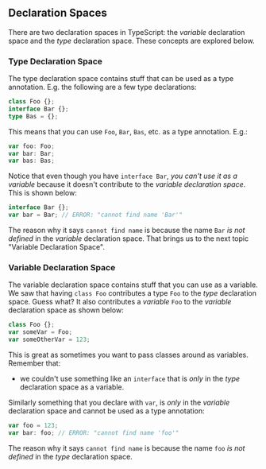 ## Declaration Spaces

There are two declaration spaces in TypeScript: the *variable* declaration space and the *type* declaration space. These concepts are explored below.

### Type Declaration Space
The type declaration space contains stuff that can be used as a type annotation. E.g. the following are a few type declarations:

```typescript
class Foo {};
interface Bar {};
type Bas = {};
```
This means that you can use `Foo`, `Bar`, `Bas`, etc. as a type annotation. E.g.:

```typescript
var foo: Foo;
var bar: Bar;
var bas: Bas;
```

Notice that even though you have `interface Bar`, *you can't use it as a variable* because it doesn't contribute to the *variable declaration space*. This is shown below:

```typescript
interface Bar {};
var bar = Bar; // ERROR: "cannot find name 'Bar'"
```

The reason why it says `cannot find name` is because the name `Bar` *is not defined* in the *variable* declaration space. That brings us to the next topic "Variable Declaration Space".

### Variable Declaration Space
The variable declaration space contains stuff that you can use as a variable. We saw that having `class Foo` contributes a type `Foo` to the *type* declaration space. Guess what? It also contributes a *variable* `Foo` to the *variable* declaration space as shown below:

```typescript
class Foo {};
var someVar = Foo;
var someOtherVar = 123;
```
This is great as sometimes you want to pass classes around as variables. Remember that:

* we couldn't use something like an `interface` that is *only* in the *type* declaration space as a variable.

Similarly something that you declare with `var`, is *only* in the *variable* declaration space and cannot be used as a type annotation:

```typescript
var foo = 123;
var bar: foo; // ERROR: "cannot find name 'foo'"
```
The reason why it says `cannot find name` is because the name `foo` *is not defined* in the *type* declaration space.
